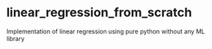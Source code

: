 # linear_regression_from_scratch
Implementation of linear regression using pure python without any ML library
